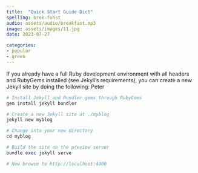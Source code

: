 ```yaml
---
title:  "Quick Start Guide Dict"
spelling: brek-fuhst
audio: assets/audio/breakfast.mp3
image: assets/images/11.jpg
date: 2023-07-27

categories:
- popular
- green
---
```


If you already have a full Ruby development environment with all headers and RubyGems installed (see Jekyll’s requirements), you can create a new Jekyll site by doing the following: Peter

```ruby
# Install Jekyll and Bundler gems through RubyGems
gem install jekyll bundler

# Create a new Jekyll site at ./myblog
jekyll new myblog

# Change into your new directory
cd myblog

# Build the site on the preview server
bundle exec jekyll serve

# Now browse to http://localhost:4000
```